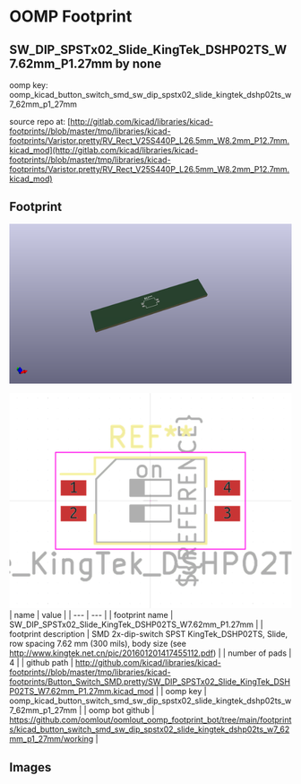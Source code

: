# OOMP Footprint  
## SW_DIP_SPSTx02_Slide_KingTek_DSHP02TS_W7.62mm_P1.27mm  by none  
  
oomp key: oomp_kicad_button_switch_smd_sw_dip_spstx02_slide_kingtek_dshp02ts_w7_62mm_p1_27mm  
  
source repo at: [http://gitlab.com/kicad/libraries/kicad-footprints//blob/master/tmp/libraries/kicad-footprints/Varistor.pretty/RV_Rect_V25S440P_L26.5mm_W8.2mm_P12.7mm.kicad_mod](http://gitlab.com/kicad/libraries/kicad-footprints//blob/master/tmp/libraries/kicad-footprints/Varistor.pretty/RV_Rect_V25S440P_L26.5mm_W8.2mm_P12.7mm.kicad_mod)  
## Footprint  
  
[![working_kicad_pcb_3d.png](working_kicad_pcb_3d_600.png)](working_kicad_pcb_3d.png)  
  
[![working.png](working_600.png)](working.png)  
| name | value | 
| --- | --- | 
| footprint name | SW_DIP_SPSTx02_Slide_KingTek_DSHP02TS_W7.62mm_P1.27mm | 
| footprint description | SMD 2x-dip-switch SPST KingTek_DSHP02TS, Slide, row spacing 7.62 mm (300 mils), body size  (see http://www.kingtek.net.cn/pic/201601201417455112.pdf) | 
| number of pads | 4 | 
| github path | http://github.com/kicad/libraries/kicad-footprints//blob/master/tmp/libraries/kicad-footprints/Button_Switch_SMD.pretty/SW_DIP_SPSTx02_Slide_KingTek_DSHP02TS_W7.62mm_P1.27mm.kicad_mod | 
| oomp key | oomp_kicad_button_switch_smd_sw_dip_spstx02_slide_kingtek_dshp02ts_w7_62mm_p1_27mm | 
| oomp bot github | https://github.com/oomlout/oomlout_oomp_footprint_bot/tree/main/footprints/kicad_button_switch_smd_sw_dip_spstx02_slide_kingtek_dshp02ts_w7_62mm_p1_27mm/working | 
## Images  

